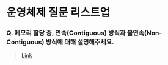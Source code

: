 # 운영체제 질문 리스트업

### Q. 메모리 할당 중, 연속(Contiguous) 방식과 불연속(Non-Contiguous) 방식에 대해 설명해주세요.
> [Link]([https://github.com/CS-MASTER-BOOK/CS-NOTE/tree/main/%EC%9A%B4%EC%98%81%EC%B2%B4%EC%A0%9C/%EB%A9%94%EB%AA%A8%EB%A6%AC%20%ED%95%A0%EB%8B%B9%20%EC%A4%91%2C%20%EC%97%B0%EC%86%8D(Contiguous)%20%EB%B0%A9%EC%8B%9D%EA%B3%BC%20%EB%B6%88%EC%97%B0%EC%86%8D(Non-Contiguous)%20%EB%B0%A9%EC%8B%9D%EC%97%90%20%EB%8C%80%ED%95%B4%20%EC%84%A4%EB%AA%85%ED%95%B4%EC%A3%BC%EC%84%B8%EC%9A%94.])
